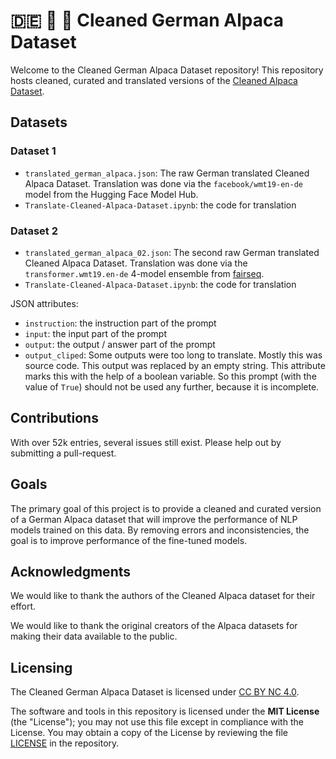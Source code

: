 # 🇩🇪 🦙 🛁 Cleaned German Alpaca Dataset

Welcome to the Cleaned German Alpaca Dataset repository!
This repository hosts cleaned, curated and translated versions of the
[Cleaned Alpaca Dataset](https://github.com/gururise/AlpacaDataCleaned).

## Datasets

### Dataset 1

- `translated_german_alpaca.json`: The raw German translated Cleaned Alpaca Dataset.
Translation was done via the `facebook/wmt19-en-de` model from the Hugging Face Model Hub.
- `Translate-Cleaned-Alpaca-Dataset.ipynb`: the code for translation

### Dataset 2

- `translated_german_alpaca_02.json`: The second raw German translated Cleaned Alpaca Dataset.
Translation was done via the `transformer.wmt19.en-de` 4-model ensemble from
[fairseq](https://github.com/facebookresearch/fairseq/blob/main/examples/translation/README.md).
- `Translate-Cleaned-Alpaca-Dataset.ipynb`: the code for translation

JSON attributes:
- `instruction`: the instruction part of the prompt
- `input`: the input part of the prompt
- `output`: the output / answer part of the prompt
- `output_cliped`: Some outputs were too long to translate.
Mostly this was source code. This output was replaced by an empty string.
This attribute marks this with the help of a boolean variable.
So this prompt (with the value of `True`) should not be used any further,
because it is incomplete.

## Contributions

With over 52k entries, several issues still exist. Please help out by submitting a pull-request.

## Goals

The primary goal of this project is to provide a cleaned and curated version of a German Alpaca dataset that will improve the performance of NLP models trained on this data.
By removing errors and inconsistencies, the goal is to improve performance of the fine-tuned models.

## Acknowledgments

We would like to thank the authors of the Cleaned Alpaca dataset for their effort.

We would like to thank the original creators of the Alpaca datasets for making their data available to the public.

## Licensing

The Cleaned German Alpaca Dataset is licensed under [CC BY NC 4.0](https://github.com/LEL-A/GerAlpacaDataCleaned/blob/main/DATA_LICENSE).

The software and tools in this repository is licensed under the **MIT License** (the "License");
you may not use this file except in compliance with the License. You may obtain a copy of the License by reviewing the file
[LICENSE](https://github.com/LEL-A/GerAlpacaDataCleaned/blob/main/LICENSE) in the repository.
